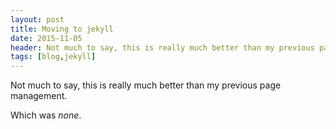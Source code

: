 ```yaml
---
layout: post
title: Moving to jekyll
date: 2015-11-05
header: Not much to say, this is really much better than my previous page management.
tags: [blog,jekyll]
---
```


Not much to say, this is really much better than my previous page management.

Which was *none*.
